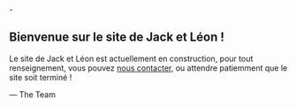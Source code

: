 
  <title>Site en Construction</title>
 -<style>
 -  body { text-align: center; padding: 150px; }
 -  h1 { font-size: 50px; }
 -  body { font: 20px Helvetica, sans-serif; color: #333; }
 -  article { display: block; text-align: left; width: 650px; margin: 0 auto; }
 -  a { color: #dc8100; text-decoration: none; }
 -  a:hover { color: #333; text-decoration: none; }
 -</style>
  
<article>
    <h1>Bienvenue sur le site de Jack et Léon !</h1>
    <div>
        <p>Le site de Jack et Léon est actuellement en construction, pour tout renseignement, vous pouvez <a href="mailto:jacketleon@gmail.com">nous contacter</a>, ou attendre patiemment que le site soit terminé !</p>
        <p>&mdash; The Team</p>
    </div>
</article>
